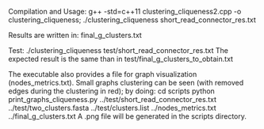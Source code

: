 Compilation and Usage:
 g++ -std=c++11 clustering_cliqueness2.cpp -o clustering_cliqueness;  ./clustering_cliqueness short_read_connector_res.txt

Results are written in:
 final_g_clusters.txt

Test:
./clustering_cliqueness test/short_read_connector_res.txt
The expected result is the same than in test/final_g_clusters_to_obtain.txt

The executable also provides a file for graph visualization (nodes_metrics.txt).
Small graphs clustering can be seen (with removed edges during the clustering in red); by doing:
cd scripts
python print_graphs_cliqueness.py ../test/short_read_connector_res.txt ../test/two_clusters.fasta ../test/clusters.list ../nodes_metrics.txt ../final_g_clusters.txt
A .png file will be generated in the scripts directory.

